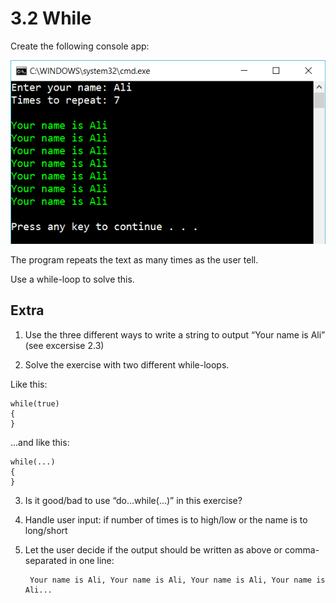 ﻿# 3.2 While

Create the following console app:

![5](Images/5.png)
 
The program repeats the text as many times as the user tell.

Use a while-loop to solve this.

## Extra

1. Use the three different ways to write a string to output “Your name is Ali” (see excersise 2.3)

2. Solve the exercise with two different while-loops.

Like this:

    while(true) 
    {
    }

...and like this:

    while(...) 
    {
    }

3. Is it good/bad to use “do...while(...)” in this exercise?

4. Handle user input: if number of times is to high/low or the name is to long/short

5. Let the user decide if the output should be written as above or comma-separated in one line:

	    Your name is Ali, Your name is Ali, Your name is Ali, Your name is Ali...